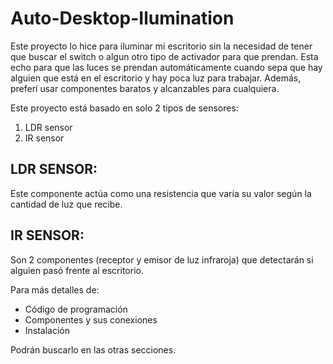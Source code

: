 # Auto-Desktop-Ilumination
Este proyecto lo hice para iluminar mi escritorio sin la necesidad de tener que buscar el switch o algun otro tipo de activador para que prendan. 
Esta echo para que las luces se prendan automáticamente cuando sepa que hay alguien que está en el escritorio y hay poca luz para trabajar.
Además, preferí usar componentes baratos y alcanzables para cualquiera.

Este proyecto está basado en solo 2 tipos de sensores:
  1. LDR sensor
  2. IR sensor

LDR SENSOR:
-----------
Este componente actúa como una resistencia que varía su valor según la cantidad de luz que recibe. 

IR SENSOR:
----------
Son 2 componentes (receptor y emisor de luz infraroja) que detectarán si alguien pasó frente al escritorio.

Para más detalles de:
  - Código de programación
  - Componentes y sus conexiones
  - Instalación

Podrán buscarlo en las otras secciones.
